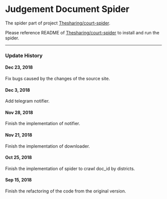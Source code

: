 # Judgement Document Spider

The spider part of project [Thesharing/court-spider](https://github.com/Thesharing/court-spider).

Please reference README of [Thesharing/court-spider](https://github.com/Thesharing/court-spider) to install and run the spider.

---

### Update History

#### Dec 23, 2018

Fix bugs caused by the changes of the source site.

#### Dec 3, 2018

Add telegram notifier.

#### Nov 28, 2018

Finish the implementation of notifier.

#### Nov 21, 2018

Finish the implementation of downloader.

#### Oct 25, 2018

Finish the implementation of spider to crawl doc_id by districts.

#### Sep 15, 2018

Finish the refactoring of the code from the original version.